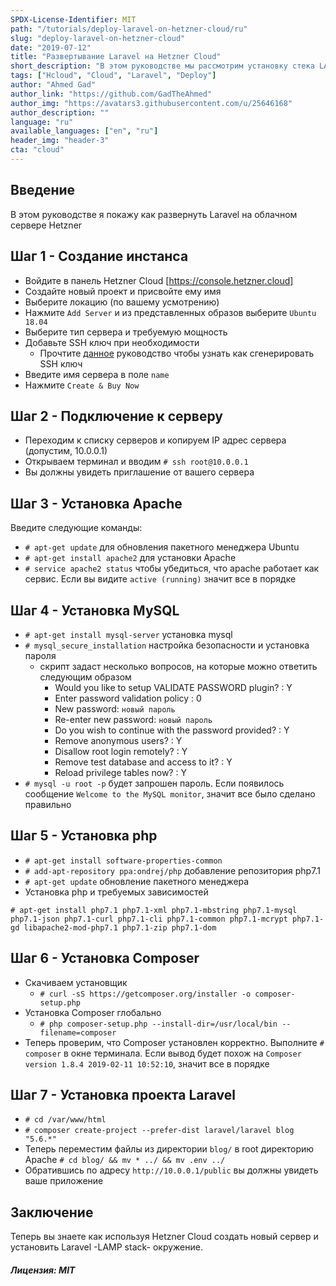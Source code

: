 ```yaml
---
SPDX-License-Identifier: MIT
path: "/tutorials/deploy-laravel-on-hetzner-cloud/ru"
slug: "deploy-laravel-on-hetzner-cloud"
date: "2019-07-12"
title: "Развертывание Laravel на Hetzner Cloud"
short_description: "В этом руководстве мы рассмотрим установку стека LAMP на облачный сервер в Hetzner и развернем на нем Laravel."
tags: ["Hcloud", "Cloud", "Laravel", "Deploy"]
author: "Ahmed Gad"
author_link: "https://github.com/GadTheAhmed"
author_img: "https://avatars3.githubusercontent.com/u/25646168"
author_description: ""
language: "ru"
available_languages: ["en", "ru"]
header_img: "header-3"
cta: "cloud"
---
```



## Введение

В этом руководстве я покажу как развернуть Laravel на облачном сервере Hetzner

## Шаг 1 - Создание инстанса

* Войдите в панель Hetzner Cloud [https://console.hetzner.cloud]
* Создайте новый проект и присвойте ему имя
* Выберите локацию (по вашему усмотрению)
* Нажмите `Add Server` и из представленных образов выберите `Ubuntu 18.04`
* Выберите тип сервера и требуемую мощность
* Добавьте SSH ключ при необходимости
    * Прочтите [данное](https://help.github.com/en/enterprise/2.16/user/articles/generating-a-new-ssh-key-and-adding-it-to-the-ssh-agent) руководство чтобы узнать как сгенерировать SSH ключ
* Введите имя сервера в поле `name`
* Нажмите `Create & Buy Now`

## Шаг 2 - Подключение к серверу

* Переходим к списку серверов и копируем IP адрес сервера (допустим, 10.0.0.1)
* Открываем терминал и вводим `# ssh root@10.0.0.1`
* Вы должны увидеть приглашение от вашего сервера

## Шаг 3 - Установка Apache

Введите следующие команды:
* `# apt-get update` для обновления пакетного менеджера Ubuntu
* `# apt-get install apache2` для установки Apache
* `# service apache2 status` чтобы убедиться, что apache работает как сервис. Если вы видите `active (running)` значит все в порядке

## Шаг 4 - Установка MySQL

* `# apt-get install mysql-server` установка mysql
* `# mysql_secure_installation` настройка безопасности и установка пароля
    * скрипт задаст несколько вопросов, на которые можно ответить следующим образом
        * Would you like to setup VALIDATE PASSWORD plugin? : Y
        * Enter password validation policy : 0
        * New password: `новый пароль`
        * Re-enter new password: `новый пароль`
        * Do you wish to continue with the password provided? : Y
        * Remove anonymous users? : Y
        * Disallow root login remotely? : Y
        * Remove test database and access to it? : Y
        * Reload privilege tables now? : Y     
* `# mysql -u root -p` будет запрошен пароль. Если появилось сообщение `Welcome to the MySQL monitor`, значит все было сделано правильно

## Шаг 5 - Установка php

* `# apt-get install software-properties-common`
* `# add-apt-repository ppa:ondrej/php` добавление репозитория php7.1
* `# apt-get update` обновление пакетного менеджера
* Установка php и требуемых зависимостей
```
# apt-get install php7.1 php7.1-xml php7.1-mbstring php7.1-mysql php7.1-json php7.1-curl php7.1-cli php7.1-common php7.1-mcrypt php7.1-gd libapache2-mod-php7.1 php7.1-zip php7.1-dom
```

## Шаг 6 - Установка Composer

* Скачиваем установщик
    * `# curl -sS https://getcomposer.org/installer -o composer-setup.php`
* Установка Composer глобально
    * `# php composer-setup.php --install-dir=/usr/local/bin --filename=composer`
* Теперь проверим, что Composer установлен корректно. Выполните `# composer` в окне терминала. Если вывод будет похож на `Composer version 1.8.4 2019-02-11 10:52:10`, значит все в порядке

## Шаг 7 - Установка проекта Laravel

* `# cd /var/www/html`
* `# composer create-project --prefer-dist laravel/laravel blog "5.6.*"`
* Теперь переместим файлы из директории `blog/` в root директорию Apache `# cd blog/ && mv * ../ && mv .env ../`
* Обратившись по адресу `http://10.0.0.1/public` вы должны увидеть ваше приложение

## Заключение

Теперь вы знаете как используя Hetzner Cloud создать новый сервер и установить Laravel -LAMP stack- окружение.

##### Лицензия: MIT

<!---

Contributors's Certificate of Origin

By making a contribution to this project, I certify that:

(a) The contribution was created in whole or in part by me and I have

    the right to submit it under the license indicated in the file; or

(b) The contribution is based upon previous work that, to the best of my

    knowledge, is covered under an appropriate license and I have the

    right under that license to submit that work with modifications,

    whether created in whole or in part by me, under the same license

    (unless I am permitted to submit under a different license), as

    indicated in the file; or

(c) The contribution was provided directly to me by some other person

    who certified (a), (b) or (c) and I have not modified it.

(d) I understand and agree that this project and the contribution are

    public and that a record of the contribution (including all personal

    information I submit with it, including my sign-off) is maintained

    indefinitely and may be redistributed consistent with this project

    or the license(s) involved.

Signed-off-by: [Ahmed Gad eng.ahmedmgad@gmail.com ]

-->
